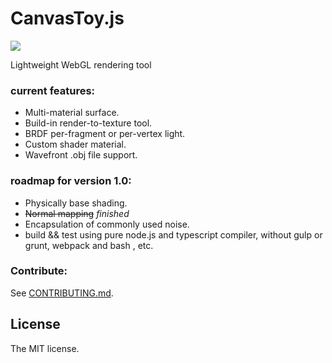 # CanvasToy.js

![](https://travis-ci.org/Danielhu229/CanvasToy.svg?branch=master)

Lightweight WebGL rendering tool

### current features:

-   Multi-material surface.
-   Build-in render-to-texture tool.
-   BRDF per-fragment or per-vertex light.
-   Custom shader material.
-   Wavefront .obj file support.

### roadmap for version 1.0:

-   Physically base shading.
-   ~~Normal mapping~~  *finished*
-   Encapsulation of commonly used noise.
-   build && test using pure node.js and typescript compiler, without gulp or grunt, webpack and bash , etc.

### Contribute:

See [CONTRIBUTING.md](CONTRIBUTING.md).

##  License

The MIT license.
